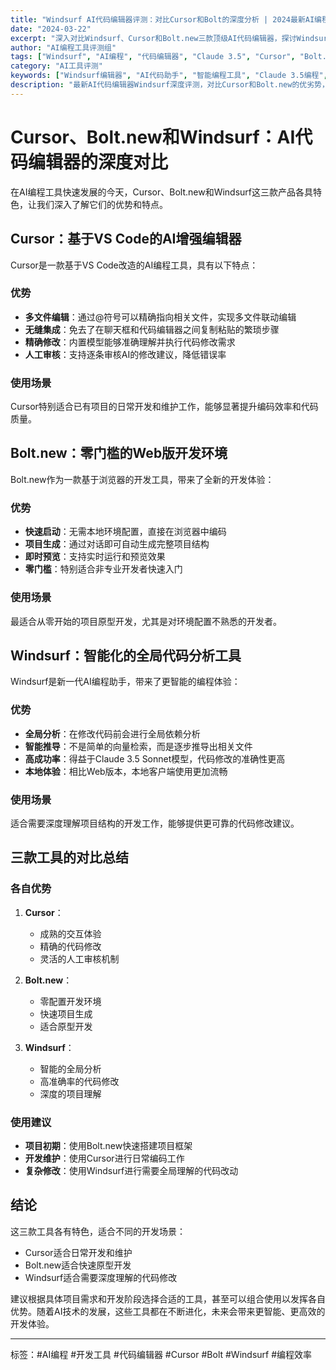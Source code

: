```yaml
---
title: "Windsurf AI代码编辑器评测：对比Cursor和Bolt的深度分析 | 2024最新AI编程工具对比"
date: "2024-03-22"
excerpt: "深入对比Windsurf、Cursor和Bolt.new三款顶级AI代码编辑器，探讨Windsurf基于Claude 3.5的全局代码分析能力，以及如何选择最适合你的AI编程助手。"
author: "AI编程工具评测组"
tags: ["Windsurf", "AI编程", "代码编辑器", "Claude 3.5", "Cursor", "Bolt.new", "开发工具对比"]
category: "AI工具评测"
keywords: ["Windsurf编辑器", "AI代码助手", "智能编程工具", "Claude 3.5编程", "代码编辑器对比", "Windsurf vs Cursor", "AI开发工具"]
description: "最新AI代码编辑器Windsurf深度评测，对比Cursor和Bolt.new的优劣势，探讨Windsurf搭载Claude 3.5带来的革命性突破。2024年最新AI编程工具横向测评，助你选择最适合的开发助手。"
---
```


# Cursor、Bolt.new和Windsurf：AI代码编辑器的深度对比

在AI编程工具快速发展的今天，Cursor、Bolt.new和Windsurf这三款产品各具特色，让我们深入了解它们的优势和特点。

## Cursor：基于VS Code的AI增强编辑器

Cursor是一款基于VS Code改造的AI编程工具，具有以下特点：

### 优势
- **多文件编辑**：通过@符号可以精确指向相关文件，实现多文件联动编辑
- **无缝集成**：免去了在聊天框和代码编辑器之间复制粘贴的繁琐步骤
- **精确修改**：内置模型能够准确理解并执行代码修改需求
- **人工审核**：支持逐条审核AI的修改建议，降低错误率

### 使用场景
Cursor特别适合已有项目的日常开发和维护工作，能够显著提升编码效率和代码质量。

## Bolt.new：零门槛的Web版开发环境

Bolt.new作为一款基于浏览器的开发工具，带来了全新的开发体验：

### 优势
- **快速启动**：无需本地环境配置，直接在浏览器中编码
- **项目生成**：通过对话即可自动生成完整项目结构
- **即时预览**：支持实时运行和预览效果
- **零门槛**：特别适合非专业开发者快速入门

### 使用场景
最适合从零开始的项目原型开发，尤其是对环境配置不熟悉的开发者。

## Windsurf：智能化的全局代码分析工具

Windsurf是新一代AI编程助手，带来了更智能的编程体验：

### 优势
- **全局分析**：在修改代码前会进行全局依赖分析
- **智能推导**：不是简单的向量检索，而是逐步推导出相关文件
- **高成功率**：得益于Claude 3.5 Sonnet模型，代码修改的准确性更高
- **本地体验**：相比Web版本，本地客户端使用更加流畅

### 使用场景
适合需要深度理解项目结构的开发工作，能够提供更可靠的代码修改建议。

## 三款工具的对比总结

### 各自优势
1. **Cursor**：
   - 成熟的交互体验
   - 精确的代码修改
   - 灵活的人工审核机制

2. **Bolt.new**：
   - 零配置开发环境
   - 快速项目生成
   - 适合原型开发

3. **Windsurf**：
   - 智能的全局分析
   - 高准确率的代码修改
   - 深度的项目理解

### 使用建议

- **项目初期**：使用Bolt.new快速搭建项目框架
- **开发维护**：使用Cursor进行日常编码工作
- **复杂修改**：使用Windsurf进行需要全局理解的代码改动

## 结论

这三款工具各有特色，适合不同的开发场景：
- Cursor适合日常开发和维护
- Bolt.new适合快速原型开发
- Windsurf适合需要深度理解的代码修改

建议根据具体项目需求和开发阶段选择合适的工具，甚至可以组合使用以发挥各自优势。随着AI技术的发展，这些工具都在不断进化，未来会带来更智能、更高效的开发体验。

---
标签：#AI编程 #开发工具 #代码编辑器 #Cursor #Bolt #Windsurf #编程效率
